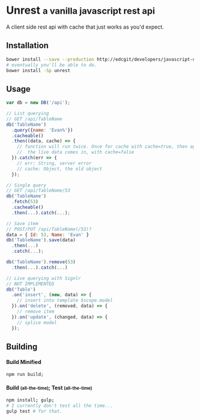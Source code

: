 # Unrest <small>a vanilla javascript rest api</small>

A client side rest api with cache that just works as you'd expect.

## Installation
```sh
bower install --save --production http://edcgit/developers/javascript-unrest.git
# eventually you'll be able to do.
bower install -Sp unrest
```

## Usage
```javascript
var db = new DB('/api');

// List querying
// GET /api/TableName
db('TableName')
  .query({name: 'Evan%'})
  .cacheable()
  .then((data, cache) => {
    // function will run twice. Once for cache with cache=true, then again when
    //  the live data comes in, with cache=false
  }).catch(err => {
    // err: String, server error
    // cache: Object, the old object
  });

// Single query
// GET /api/TableName/53
db('TableName')
  .fetch(53)
  .cacheable()
  .then(...).catch(...);

// Save item
// POST/PUT /api/TableName(/53)?
data = { Id: 53, Name: 'Evan' }
db('TableName').save(data)
  .then(...)
  .catch(...);

db('TableName').remove(53)
  .then(...).catch(...)

// Live querying with Signlr
// NOT IMPLEMENTED
db('Table')
  .on('insert', (new, data) => {
    // insert into template $scope.model
  }).on('delete', (removed, data) => {
    // remove item
  }).on('update', (changed, data) => {
    // splice model
  });
```

## Building

#### Build Minified
    npm run build;

#### Build <small>(all-the-time)</small>; Test <small>(all-the-time)</small>
```sh
npm install; gulp;
# I currently don't test all the time...
gulp test # for that.
```